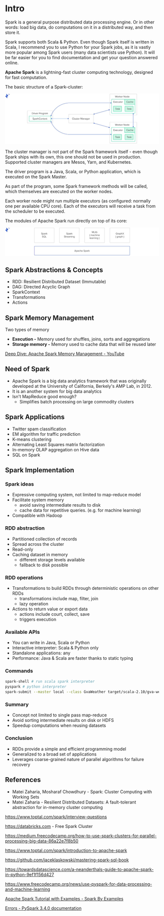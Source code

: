 # Intro

Spark is a general purpose distributed data processing engine. Or in other words: load big data, do computations on it in a distributed way, and then store it.

Spark supports both Scala & Python. Even though Spark itself is written in Scala, I recommend you to use Python for your Spark jobs, as it is vastly more popular among Spark users (many data scientists use Python). It will be far easier for you to find documentation and get your question answered online.

**Apache Spark** is a lightning-fast cluster computing technology, designed for fast computation.

The basic structure of a Spark-cluster:

![image](../../../media/Technologies-Apache-Apache-Spark-image1.jpg)

The cluster manager is not part of the Spark framework itself - even though Spark ships with its own, this one should not be used in production. Supported cluster managers are Mesos, Yarn, and Kubernetes.

The driver program is a Java, Scala, or Python application, which is executed on the Spark Master.

As part of the program, some Spark framework methods will be called, which themselves are executed on the worker nodes.

Each worker node might run multiple executors (as configured: normally one per available CPU core). Each of the executors will receive a task from the scheduler to be executed.

The modules of Apache Spark run directly on top of its core:

![image](../../../media/Technologies-Apache-Apache-Spark-image2.jpg)

## Spark Abstractions & Concepts

- RDD: Resilient Distributed Dataset (Immutable)
- DAG: Directed Acyclic Graph
- SparkContext
- Transformations
- Actions

## Spark Memory Management

Two types of memory

- **Execution -** Memory used for shuffles, joins, sorts and aggregations
- **Storage memory -** Memory used to cache data that will be reused later

[Deep Dive: Apache Spark Memory Management - YouTube](https://www.youtube.com/watch?v=dPHrykZL8Cg&ab_channel=SparkSummit)

## Need of Spark

- Apache Spark is a big data analytics framework that was originally developed at the University of California, Berkely's AMP Lab, in 2012.
- It is an another system for big data analytics
- Isn't MapReduce good enough?
    - Simplifies batch processing on large commodity clusters

## Spark Applications

- Twitter spam classification
- EM algorithm for traffic prediction
- K-means clustering
- Alternating Least Squares matrix factorization
- In-memory OLAP aggregation on Hive data
- SQL on Spark

## Spark Implementation

### Spark ideas

- Expressive computing system, not limited to map-reduce model
- Facilitate system memory
    - avoid saving intermediate results to disk
    - cache data for repetitive queries. (e.g. for machine learning)
- Compatible with Hadoop

### RDD abstraction

- Partitioned collection of records
- Spread across the cluster
- Read-only
- Caching dataset in memory
    - different storage levels available
    - fallback to disk possible

### RDD operations

- Transformations to build RDDs through deterministic operations on other RDDs
    - transformations include map, filter, join
    - lazy operation
- Actions to return value or export data
    - actions include court, collect, save
    - triggers execution

### Available APIs

- You can write in Java, Scala or Python
- Interactive interpreter: Scala & Python only
- Standalone applications: any
- Performance: Java & Scala are faster thanks to static typing

### Commands

```bash
spark-shell # run scala spark interpreter
pyspark # python interpreter
spark-submit --master local --class GvaWeather target/scala-2.10/gva-weather_2.10-1.0.jar #job submission
```

### Summary

- Concept not limited to single pass map-reduce
- Avoid sorting intermediate results on disk or HDFS
- Speedup computations when reusing datasets

### Conclusion

- RDDs provide a simple and efficient programming model
- Generalized to a broad set of applications
- Leverages coarse-grained nature of parallel algorithms for failure recovery

## References

- Matei Zaharia, Mosharaf Chowdhury - Spark: Cluster Computing with Working Sets
- Matei Zaharia - Resilient Distributed Datasets: A fault-tolerant abstraction for in-memory cluster computing

https://www.toptal.com/spark/interview-questions

https://databricks.com - Free Spark Cluster

https://medium.freecodecamp.org/how-to-use-spark-clusters-for-parallel-processing-big-data-86a22e7f8b50

https://www.toptal.com/spark/introduction-to-apache-spark

https://github.com/jaceklaskowski/mastering-spark-sql-book

https://towardsdatascience.com/a-neanderthals-guide-to-apache-spark-in-python-9ef1f156d427

https://www.freecodecamp.org/news/use-pyspark-for-data-processing-and-machine-learning

[Apache Spark Tutorial with Examples - Spark By Examples](https://sparkbyexamples.com/)

[Errors - PySpark 3.4.0 documentation](https://spark.apache.org/docs/latest/api/python/reference/pyspark.errors.html)
